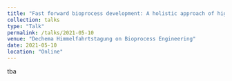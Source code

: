 ```yaml
---
title: "Fast forward bioprocess development: A holistic approach of high-throughput model-based screening for ELP production"
collection: talks
type: "Talk"
permalink: /talks/2021-05-10
venue: "Dechema Himmelfahrtstagung on Bioprocess Engineering"
date: 2021-05-10
location: "Online"
---
```


tba
